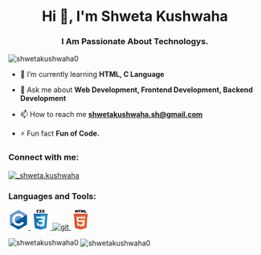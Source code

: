 <h1 align="center">Hi 👋, I'm Shweta Kushwaha</h1>
<h3 align="center">I Am Passionate About Technologys.</h3>

<p align="left"> <img src="https://komarev.com/ghpvc/?username=shwetakushwaha0&label=Profile%20views&color=0e75b6&style=flat" alt="shwetakushwaha0" /> </p>

- 🌱 I’m currently learning **HTML, C Language**

- 💬 Ask me about **Web Development, Frontend Development, Backend Development**

- 📫 How to reach me **shwetakushwaha.sh@gmail.com**

- ⚡ Fun fact **Fun of Code.**

<h3 align="left">Connect with me:</h3>
<p align="left">
<a href="https://instagram.com/_shweta.kushwaha" target="blank"><img align="center" src="https://raw.githubusercontent.com/rahuldkjain/github-profile-readme-generator/master/src/images/icons/Social/instagram.svg" alt="_shweta.kushwaha" height="30" width="40" /></a>
</p>

<h3 align="left">Languages and Tools:</h3>
<p align="left"> <a href="https://www.cprogramming.com/" target="_blank" rel="noreferrer"> <img src="https://raw.githubusercontent.com/devicons/devicon/master/icons/c/c-original.svg" alt="c" width="40" height="40"/> </a> <a href="https://www.w3schools.com/css/" target="_blank" rel="noreferrer"> <img src="https://raw.githubusercontent.com/devicons/devicon/master/icons/css3/css3-original-wordmark.svg" alt="css3" width="40" height="40"/> </a> <a href="https://git-scm.com/" target="_blank" rel="noreferrer"> <img src="https://www.vectorlogo.zone/logos/git-scm/git-scm-icon.svg" alt="git" width="40" height="40"/> </a> <a href="https://www.w3.org/html/" target="_blank" rel="noreferrer"> <img src="https://raw.githubusercontent.com/devicons/devicon/master/icons/html5/html5-original-wordmark.svg" alt="html5" width="40" height="40"/> </a> </p>

<p><img align="left" src="https://github-readme-stats.vercel.app/api/top-langs?username=shwetakushwaha0&show_icons=true&locale=en&layout=compact" alt="shwetakushwaha0" /></p>

<p>&nbsp;<img align="center" src="https://github-readme-stats.vercel.app/api?username=shwetakushwaha0&show_icons=true&locale=en" alt="shwetakushwaha0" /></p>
